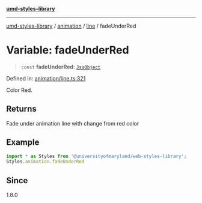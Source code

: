 [**umd-styles-library**](../../../../README.md)

***

[umd-styles-library](../../../../modules.md) / [animation](../../../README.md) / [line](../README.md) / fadeUnderRed

# Variable: fadeUnderRed

> `const` **fadeUnderRed**: [`JssObject`](../../../../utilities/namespaces/transform/type-aliases/JssObject.md)

Defined in: [animation/line.ts:321](https://github.com/UMD-Digital/design-system/blob/8c958a0419ab79ba8bcba0aabd12f79a69ac5834/packages/styles/source/animation/line.ts#L321)

Color Red.

## Returns

Fade under animation line with change from red color

## Example

```typescript
import * as Styles from '@universityofmaryland/web-styles-library';
Styles.animation.fadeUnderRed
```

## Since

1.8.0
